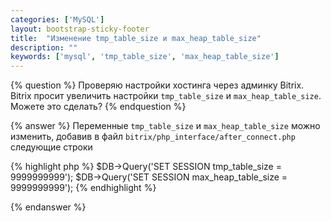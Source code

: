 ```yaml
---
categories: ['MySQL']
layout: bootstrap-sticky-footer
title:  "Изменение tmp_table_size и max_heap_table_size"
description: ""
keywords: ['mysql', 'tmp_table_size', 'max_heap_table_size']
---
```

{% question %}
Проверяю настройки хостинга через админку Bitrix. Bitrix просит увеличить настройки `tmp_table_size` и `max_heap_table_size`. Можете это сделать?
{% endquestion %}

{% answer %}
Переменные `tmp_table_size` и `max_heap_table_size` можно изменить, добавив в файл `bitrix/php_interface/after_connect.php` следующие строки

{% highlight php %}
$DB->Query('SET SESSION tmp_table_size = 9999999999');
$DB->Query('SET SESSION max_heap_table_size = 9999999999');
{% endhighlight %}

{% endanswer %}
